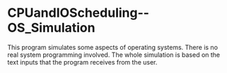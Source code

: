 # CPUandIOScheduling--OS_Simulation
This program simulates some aspects of operating systems. There is no real system programming involved. The whole simulation is based on the text inputs that the program receives from the user.
